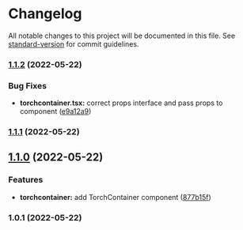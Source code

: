 # Changelog

All notable changes to this project will be documented in this file. See [standard-version](https://github.com/conventional-changelog/standard-version) for commit guidelines.

### [1.1.2](https://github.com/saurabhmehta1601/react-sublime-components/compare/v1.1.1...v1.1.2) (2022-05-22)


### Bug Fixes

* **torchcontainer.tsx:** correct props interface and pass props to component ([e9a12a9](https://github.com/saurabhmehta1601/react-sublime-components/commit/e9a12a92d15fcddf5080edb53cb587b8606b46e6))

### [1.1.1](https://github.com/saurabhmehta1601/react-sublime-components/compare/v1.1.0...v1.1.1) (2022-05-22)

## [1.1.0](https://github.com/saurabhmehta1601/react-sublime-components/compare/v1.0.1...v1.1.0) (2022-05-22)


### Features

* **torchcontainer:** add TorchContainer component ([877b15f](https://github.com/saurabhmehta1601/react-sublime-components/commit/877b15fac72e7f16b084e64166c6cc689880b72d))

### 1.0.1 (2022-05-22)
